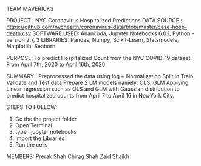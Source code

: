TEAM MAVERICKS

PROJECT : 
  NYC Coronavirus Hospitalized Predictions
DATA SOURCE : 
  https://github.com/nychealth/coronavirus-data/blob/master/case-hosp-death.csv
SOFTWARE USED: 
  Anancoda, Jupyter Notebooks 6.0.1, Python -version 2.7, 3 
LIBRARIES:
  Pandas, Numpy, Scikit-Learn, Statsmodels, Matplotlib, Seaborn

PURPOSE:
  To predict Hospitalized Count from the NYC COVID-19 dataset.
  From April 7th, 2020 to April 16th, 2020

SUMMARY :
Preprocessed the data using log + Normalization 
Split in Train, Validate and Test data
Prepare 2 LM models namely: OLS, GLM
Applying Linear regression such as OLS and GLM with Gaussian distribution to predict hospitalized counts from April 7 to April 16 in NewYork City. 

STEPS TO FOLLOW:
1. Go the the project folder
2. Open Terminal 
3. type : jupyter notebooks
4. Import the Libraries
5. Run the cells

MEMBERS:
Prerak Shah
Chirag Shah
Zaid Shaikh



